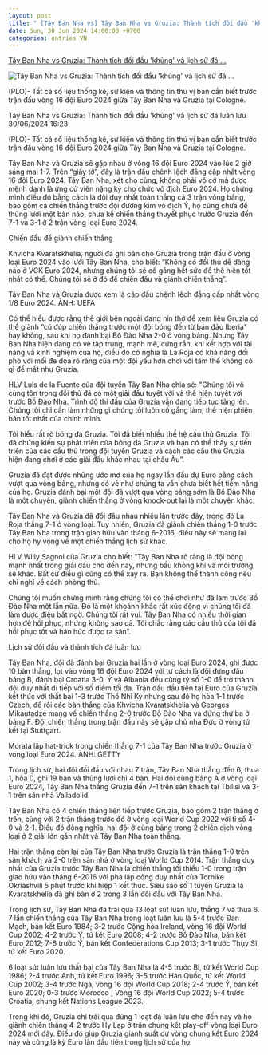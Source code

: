 ```yaml
---
layout: post
title: " [Tây Ban Nha vs] Tây Ban Nha vs Gruzia: Thành tích đối đầu 'khủng' và lịch sử đá ..."
date: Sun, 30 Jun 2024 14:00:00 +0700
categories: entries VN
---
```

[Tây Ban Nha vs Gruzia: Thành tích đối đầu 'khủng' và lịch sử đá ...](https://plo.vn/tay-ban-nha-vs-gruzia-thanh-tich-doi-dau-khung-va-lich-su-da-luan-luu-post798193.html)

![Tây Ban Nha vs Gruzia: Thành tích đối đầu 'khủng' và lịch sử đá ...](https://image.plo.vn/1200x630/Uploaded/2024/yqjvzdjwp/2024_06_30/tay-ban-nha-gruzia-euro-2024-4729.jpg.webp)

(PLO)- Tất cả số liệu thống kê, sự kiện và thông tin thú vị bạn cần biết trước trận đấu vòng 16 đội Euro 2024 giữa Tây Ban Nha và Gruzia tại Cologne.

Tây Ban Nha vs Gruzia: Thành tích đối đầu 'khủng' và lịch sử đá luân lưu 30/06/2024 16:23

(PLO)- Tất cả số liệu thống kê, sự kiện và thông tin thú vị bạn cần biết trước trận đấu vòng 16 đội Euro 2024 giữa Tây Ban Nha và Gruzia tại Cologne.

Tây Ban Nha và Gruzia sẽ gặp nhau ở vòng 16 đội Euro 2024 vào lúc 2 giờ sáng mai 1-7. Trên “giấy tờ”, đây là trận đấu chênh lệch đẳng cấp nhất vòng 16 đội Euro 2024. Tây Ban Nha, xét cho cùng, không phải vô cớ mà được mệnh danh là ứng cử viên nặng ký cho chức vô địch Euro 2024. Họ chứng minh điều đó bằng cách là đội duy nhất toàn thắng cả 3 trận vòng bảng, bao gồm cả chiến thắng trước đội đương kim vô địch Ý, họ cũng chưa để thủng lưới một bàn nào, chưa kể chiến thắng thuyết phục trước Gruzia đến 7-1 và 3-1 ở 2 trận vòng loại Euro 2024.

Chiến đấu để giành chiến thắng

Khvicha Kvaratskhelia, người đã ghi bàn cho Gruzia trong trận đấu ở vòng loại Euro 2024 vào lưới Tây Ban Nha, cho biết: “Không có đối thủ dễ dàng nào ở VCK Euro 2024, nhưng chúng tôi sẽ cố gắng hết sức để thể hiện tốt nhất có thể. Chúng tôi sẽ ở đó để chiến đấu và giành chiến thắng”.

Tây Ban Nha và Gruzia được xem là cặp đấu chênh lệch đẳng cấp nhất vòng 1/8 Euro 2024. ẢNH: UEFA

Có thể hiểu được rằng thế giới bên ngoài đang nín thở để xem liệu Gruzia có thể giành “cú đúp chiến thắng trước một đội bóng đến từ bán đảo Iberia" hay không, sau khi họ đánh bại Bồ Đào Nha 2-0 ở vòng bảng. Nhưng Tây Ban Nha hiện đang có vẻ tập trung, mạnh mẽ, cứng rắn, khi kết hợp với tài năng và kinh nghiệm của họ, điều đó có nghĩa là La Roja có khả năng đối phó với mối đe dọa rõ ràng của một đội yếu hơn chơi với tâm thế không có gì để mất như Gruzia.

HLV Luis de la Fuente của đội tuyển Tây Ban Nha chia sẻ: "Chúng tôi vô cùng tôn trọng đối thủ đã có một giải đấu tuyệt vời và thể hiện tuyệt vời trước Bồ Đào Nha. Trình độ thi đấu của Gruzia vẫn đang tiếp tục tăng lên. Chúng tôi chỉ cần làm những gì chúng tôi luôn cố gắng làm, thể hiện phiên bản tốt nhất của chính mình.

Tôi hiểu rất rõ bóng đá Gruzia. Tôi đã biết nhiều thế hệ cầu thủ Gruzia. Tôi đã chứng kiến ​​sự phát triển của bóng đá Gruzia và bạn có thể thấy sự tiến triển của các cầu thủ trong đội tuyển Gruzia và cách các cầu thủ Gruzia hiện đang chơi ở các giải đấu khác nhau tại châu Âu”.

Gruzia đã đạt được những ước mơ của họ ngay lần đầu dự Euro bằng cách vượt qua vòng bảng, nhưng có vẻ như chúng ta vẫn chưa biết hết tiềm năng của họ. Gruzia đánh bại một đội đã vượt qua vòng bảng sớm là Bồ Đào Nha là một chuyện, giành chiến thắng ở vòng knock-out lại là một chuyện khác.

Tây Ban Nha và Gruzia đã đối đầu nhau nhiều lần trước đây, trong đó La Roja thắng 7-1 ở vòng loại. Tuy nhiên, Gruzia đã giành chiến thắng 1-0 trước Tây Ban Nha trong trận giao hữu vào tháng 6-2016, điều này sẽ mang lại cho họ hy vọng về một chiến thắng lịch sử khác.

HLV Willy Sagnol của Gruzia cho biết: "Tây Ban Nha rõ ràng là đội bóng mạnh nhất trong giải đấu cho đến nay, nhưng bầu không khí và môi trường sẽ khác. Bất cứ điều gì cũng có thể xảy ra. Bạn không thể thành công nếu chỉ nghĩ về cách phòng thủ.

Chúng tôi muốn chứng minh rằng chúng tôi có thể chơi như đã làm trước Bồ Đào Nha một lần nữa. Đó là một khoảnh khắc rất xúc động vì chúng tôi đã làm được điều bất ngờ. Chúng tôi rất vui. Tây Ban Nha có nhiều thời gian hơn để hồi phục, nhưng không sao cả. Tôi chắc rằng các cầu thủ của tôi đã hồi phục tốt và háo hức được ra sân”.

Lịch sử đối đầu và thành tích đá luân lưu

Tây Ban Nha, đội đã đánh bại Gruzia hai lần ở vòng loại Euro 2024, ghi được 10 bàn thắng, lọt vào vòng 16 đội Euro 2024 với tư cách là đội đứng đầu bảng B, đánh bại Croatia 3-0, Ý và Albania đều cùng tỷ số 1-0 để trở thành đội duy nhất đi tiếp với số điểm tối đa. Trận đấu đầu tiên tại Euro của Gruzia kết thúc với thất bại 1-3 trước Thổ Nhĩ Kỳ nhưng sau đó họ hòa 1-1 trước Czech, để rồi các bàn thắng của Khvicha Kvaratskhelia và Georges Mikautadze mang về chiến thắng 2-0 trước Bồ Đào Nha và đứng thứ ba ở bảng F. Đội chiến thắng trong trận đấu này sẽ gặp chủ nhà Đức ở vòng tứ kết tại Stuttgart.

Morata lập hat-trick trong chiến thắng 7-1 của Tây Ban Nha trước Gruzia ở vòng loại Euro 2024. ẢNH: GETTY

Trong lịch sử, hai đội đối đầu với nhau 7 trận, Tây Ban Nha thắng đến 6, thua 1, hòa 0, ghi 19 bàn và thủng lưới chỉ 4 bàn. Hai đội cùng bảng A ở vòng loại Euro 2024, Tây Ban Nha thắng Gruzia đến 7-1 trên sân khách tại Tbilisi và 3-1 trên sân nhà Valladolid.

Tây Ban Nha có 4 chiến thắng liên tiếp trước Gruzia, bao gồm 2 trận thắng ở trên, cùng với 2 trận thắng trước đó ở vòng loại World Cup 2022 với tỉ số 4-0 và 2-1. Điều đó đồng nghĩa, hai đội ở cùng bảng trong 2 chiến dịch vòng loại ở 2 giải lớn gần nhất và Tây Ban Nha toàn thắng.

Hai trận thắng còn lại của Tây Ban Nha trước Gruzia là trận thắng 1-0 trên sân khách và 2-0 trên sân nhà ở vòng loại World Cup 2014. Trận thắng duy nhất của Gruzia trước Tây Ban Nha là chiến thắng tối thiểu 1-0 trong trận giao hữu vào tháng 6-2016 với pha lập công duy nhất của Tornike Okriashvili 5 phút trước khi hiệp 1 kết thúc. Siêu sao số 1 tuyển Gruzia là Kvaratskhelia đã ghi bàn ở 2 trong 3 lần đối đầu với Tây Ban Nha.

Trong lịch sử, Tây Ban Nha đã trải qua 13 loạt sút luân lưu, thắng 7 và thua 6. 7 lần chiến thắng của Tây Ban Nha trong loạt luân lưu là 5-4 trước Đan Mạch, bán kết Euro 1984; 3-2 trước Cộng hòa Ireland, vòng 16 đội World Cup 2002; 4-2 trước Ý, tứ kết Euro 2008; 4-2 trước Bồ Đào Nha, bán kết Euro 2012; 7-6 trước Ý, bán kết Confederations Cup 2013; 3-1 trước Thụy Sĩ, tứ kết Euro 2020.

6 loạt sút luân lưu thất bại của Tây Ban Nha là 4-5 trước Bỉ, tứ kết World Cup 1986; 2-4 trước Anh, tứ kết Euro 1996; 3-5 trước Hàn Quốc, tứ kết World Cup 2002; 3-4 trước Nga, vòng 16 đội World Cup 2018; 2-4 trước Ý, bán kết Euro 2020; 0-3 trước Morocco , Vòng 16 đội World Cup 2022; 5-4 trước Croatia, chung kết Nations League 2023.

Trong khi đó, Gruzia chỉ trải qua đúng 1 loạt đá luân lưu cho đến nay và họ giành chiến thắng 4-2 trước Hy Lạp ở trận chung kết play-off vòng loại Euro 2024 mới đây. Điều đó giúp Gruzia giành suất dự vòng chung kết Euro 2024 này và cũng là kỳ Euro lần đầu tiên trong lịch sử của họ.

